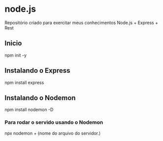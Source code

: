 # node.js
Repositório criado para exercitar meus conhecimentos Node.js + Express + Rest 

## Inicio 
npm init -y

## Instalando o Express
npm install express

## Instalando o Nodemon 
npm install nodemon -D
### Para rodar o servido usando o Nodemon
npx nodemon + (nome do arquivo do servidor.)


